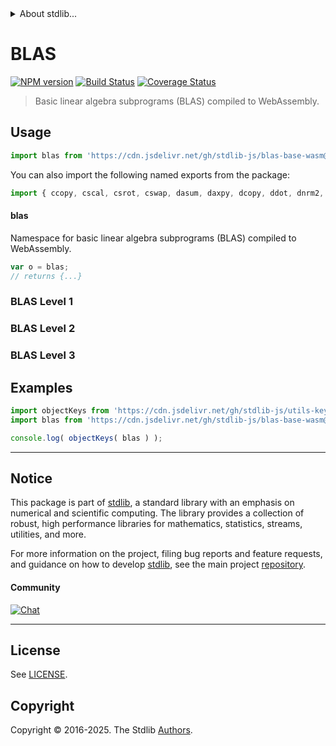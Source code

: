 <!--

@license Apache-2.0

Copyright (c) 2025 The Stdlib Authors.

Licensed under the Apache License, Version 2.0 (the "License");
you may not use this file except in compliance with the License.
You may obtain a copy of the License at

   http://www.apache.org/licenses/LICENSE-2.0

Unless required by applicable law or agreed to in writing, software
distributed under the License is distributed on an "AS IS" BASIS,
WITHOUT WARRANTIES OR CONDITIONS OF ANY KIND, either express or implied.
See the License for the specific language governing permissions and
limitations under the License.

-->


<details>
  <summary>
    About stdlib...
  </summary>
  <p>We believe in a future in which the web is a preferred environment for numerical computation. To help realize this future, we've built stdlib. stdlib is a standard library, with an emphasis on numerical and scientific computation, written in JavaScript (and C) for execution in browsers and in Node.js.</p>
  <p>The library is fully decomposable, being architected in such a way that you can swap out and mix and match APIs and functionality to cater to your exact preferences and use cases.</p>
  <p>When you use stdlib, you can be absolutely certain that you are using the most thorough, rigorous, well-written, studied, documented, tested, measured, and high-quality code out there.</p>
  <p>To join us in bringing numerical computing to the web, get started by checking us out on <a href="https://github.com/stdlib-js/stdlib">GitHub</a>, and please consider <a href="https://opencollective.com/stdlib">financially supporting stdlib</a>. We greatly appreciate your continued support!</p>
</details>

# BLAS

[![NPM version][npm-image]][npm-url] [![Build Status][test-image]][test-url] [![Coverage Status][coverage-image]][coverage-url] <!-- [![dependencies][dependencies-image]][dependencies-url] -->

> Basic linear algebra subprograms (BLAS) compiled to WebAssembly.



<section class="usage">

## Usage

```javascript
import blas from 'https://cdn.jsdelivr.net/gh/stdlib-js/blas-base-wasm@deno/mod.js';
```

You can also import the following named exports from the package:

```javascript
import { ccopy, cscal, csrot, cswap, dasum, daxpy, dcopy, ddot, dnrm2, drot, drotm, dscal, dswap, idamax, isamax, sasum, saxpy, scopy, sdot, snrm2, srot, sscal, zcopy, zdrot, zswap } from 'https://cdn.jsdelivr.net/gh/stdlib-js/blas-base-wasm@deno/mod.js';
```

#### blas

Namespace for basic linear algebra subprograms (BLAS) compiled to WebAssembly.

```javascript
var o = blas;
// returns {...}
```

### BLAS Level 1

<!-- <toc pattern="+(*amax|*asum|*axpy|*copy|*dot*|*imax1|*nrm2|*rot*|*scal|*sum1|*swap)"> -->

<div class="namespace-toc">

</div>

<!-- </toc> -->

### BLAS Level 2

<!-- <toc pattern="+(*gemv|*ger|*hemv|*symv|*her*|*syr*|*trmv|*trsv|*pmv|*hpmv|*spmv|*hpr*|*spr*|*tmpv|*tpsv|*gbmv|*hbmv|*sbmv|*tbmv|*tbsv)"> -->

<div class="namespace-toc">

</div>

<!-- </toc> -->

### BLAS Level 3

<!-- <toc pattern="+(*gemm|*hemm|*symm|*herk|*syrk|*her2k|*syr2k|*trmm|*trsm)"> -->

<div class="namespace-toc">

</div>

<!-- </toc> -->

</section>

<!-- /.usage -->

<section class="examples">

## Examples

<!-- TODO: better examples -->

<!-- eslint no-undef: "error" -->

```javascript
import objectKeys from 'https://cdn.jsdelivr.net/gh/stdlib-js/utils-keys@deno/mod.js';
import blas from 'https://cdn.jsdelivr.net/gh/stdlib-js/blas-base-wasm@deno/mod.js';

console.log( objectKeys( blas ) );
```

</section>

<!-- /.examples -->

<!-- Section for related `stdlib` packages. Do not manually edit this section, as it is automatically populated. -->

<section class="related">

</section>

<!-- /.related -->

<!-- Section for all links. Make sure to keep an empty line after the `section` element and another before the `/section` close. -->


<section class="main-repo" >

* * *

## Notice

This package is part of [stdlib][stdlib], a standard library with an emphasis on numerical and scientific computing. The library provides a collection of robust, high performance libraries for mathematics, statistics, streams, utilities, and more.

For more information on the project, filing bug reports and feature requests, and guidance on how to develop [stdlib][stdlib], see the main project [repository][stdlib].

#### Community

[![Chat][chat-image]][chat-url]

---

## License

See [LICENSE][stdlib-license].


## Copyright

Copyright &copy; 2016-2025. The Stdlib [Authors][stdlib-authors].

</section>

<!-- /.stdlib -->

<!-- Section for all links. Make sure to keep an empty line after the `section` element and another before the `/section` close. -->

<section class="links">

[npm-image]: http://img.shields.io/npm/v/@stdlib/blas-base-wasm.svg
[npm-url]: https://npmjs.org/package/@stdlib/blas-base-wasm

[test-image]: https://github.com/stdlib-js/blas-base-wasm/actions/workflows/test.yml/badge.svg?branch=main
[test-url]: https://github.com/stdlib-js/blas-base-wasm/actions/workflows/test.yml?query=branch:main

[coverage-image]: https://img.shields.io/codecov/c/github/stdlib-js/blas-base-wasm/main.svg
[coverage-url]: https://codecov.io/github/stdlib-js/blas-base-wasm?branch=main

<!--

[dependencies-image]: https://img.shields.io/david/stdlib-js/blas-base-wasm.svg
[dependencies-url]: https://david-dm.org/stdlib-js/blas-base-wasm/main

-->

[chat-image]: https://img.shields.io/gitter/room/stdlib-js/stdlib.svg
[chat-url]: https://app.gitter.im/#/room/#stdlib-js_stdlib:gitter.im

[stdlib]: https://github.com/stdlib-js/stdlib

[stdlib-authors]: https://github.com/stdlib-js/stdlib/graphs/contributors

[umd]: https://github.com/umdjs/umd
[es-module]: https://developer.mozilla.org/en-US/docs/Web/JavaScript/Guide/Modules

[deno-url]: https://github.com/stdlib-js/blas-base-wasm/tree/deno
[deno-readme]: https://github.com/stdlib-js/blas-base-wasm/blob/deno/README.md
[umd-url]: https://github.com/stdlib-js/blas-base-wasm/tree/umd
[umd-readme]: https://github.com/stdlib-js/blas-base-wasm/blob/umd/README.md
[esm-url]: https://github.com/stdlib-js/blas-base-wasm/tree/esm
[esm-readme]: https://github.com/stdlib-js/blas-base-wasm/blob/esm/README.md
[branches-url]: https://github.com/stdlib-js/blas-base-wasm/blob/main/branches.md

[stdlib-license]: https://raw.githubusercontent.com/stdlib-js/blas-base-wasm/main/LICENSE

<!-- <toc-links> -->

<!-- </toc-links> -->

</section>

<!-- /.links -->
